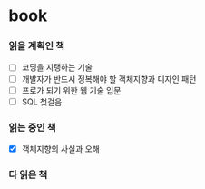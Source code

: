# book
### 읽을 계획인 책
- [ ] 코딩을 지탱하는 기술
- [ ] 개발자가 반드시 정복해야 할 객체지향과 디자인 패턴
- [ ] 프로가 되기 위한 웹 기술 입문
- [ ] SQL 첫걸음

### 읽는 중인 책
- [x] 객체지향의 사실과 오해

### 다 읽은 책
